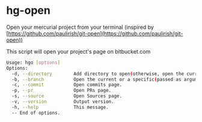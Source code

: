 
# hg-open
Open your mercurial project from your terminal (inspired by [https://github.com/paulirish/git-open](https://github.com/paulirish/git-open))


This script will open your project's page on bitbucket.com

```sh
Usage: hgo [options]  
Options:  
  -d, --directory        Add directory to open(otherwise, open the current directory).  
  -b, --branch           Open the current or a specific(passed as argument) branch.  
  -c, --commit           Open commits page.  
  -p, --pr               Open PRs page.  
  -s, --source           Open Sources page.  
  -v, --version          Output version.  
  -h, --help             This message.  
  -- End of options.
```
